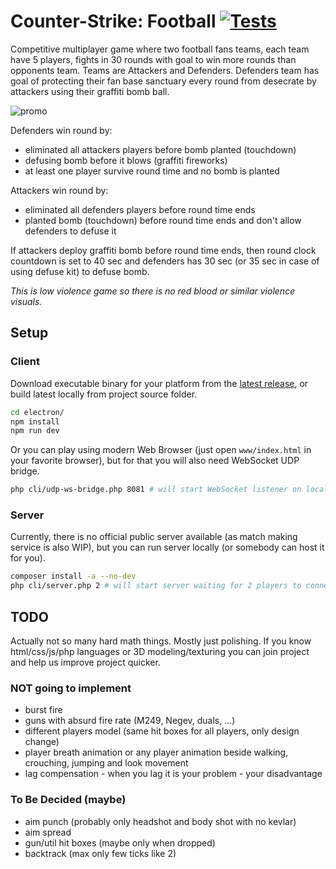 # Counter-Strike: Football [![Tests](https://github.com/solcloud/Counter-Strike/actions/workflows/test.yml/badge.svg)](https://github.com/solcloud/Counter-Strike/actions/workflows/test.yml)

Competitive multiplayer game where two football fans teams, each team have 5 players, fights in 30 rounds with goal to win more rounds than opponents team.
Teams are Attackers and Defenders. Defenders team has goal of protecting their fan base sanctuary every round from desecrate by attackers using their graffiti bomb ball.

![promo](https://user-images.githubusercontent.com/74121353/204103333-3f8542f5-6e2e-44a1-8c7f-b0ded10cc1fe.png)

Defenders win round by:
- eliminated all attackers players before bomb planted (touchdown)
- defusing bomb before it blows (graffiti fireworks)
- at least one player survive round time and no bomb is planted

Attackers win round by:
- eliminated all defenders players before round time ends
- planted bomb (touchdown) before round time ends and don't allow defenders to defuse it

If attackers deploy graffiti bomb before round time ends, then round clock countdown is set to 40 sec and defenders has 30 sec (or 35 sec in case of using defuse kit) to defuse bomb.

_This is low violence game so there is no red blood or similar violence visuals._

## Setup

### Client

Download executable binary for your platform from the [latest release](https://github.com/solcloud/Counter-Strike/releases/latest), or build latest locally from project source folder.

```bash
cd electron/
npm install
npm run dev
```

Or you can play using modern Web Browser (just open `www/index.html` in your favorite browser), but for that you will also need WebSocket UDP bridge.

```bash
php cli/udp-ws-bridge.php 8081 # will start WebSocket listener on localhost:8081
```

### Server

Currently, there is no official public server available (as match making service is also WIP), but you can run server locally (or somebody can host it for you).

```bash
composer install -a --no-dev
php cli/server.php 2 # will start server waiting for 2 players to connect
```

## TODO

Actually not so many hard math things. Mostly just polishing. If you know html/css/js/php languages or 3D modeling/texturing you can join project and help us improve project quicker.  

### NOT going to implement
- burst fire
- guns with absurd fire rate (M249, Negev, duals, ...)
- different players model (same hit boxes for all players, only design change)
- player breath animation or any player animation beside walking, crouching, jumping and look movement
- lag compensation - when you lag it is your problem - your disadvantage

### To Be Decided (maybe)
- aim punch (probably only headshot and body shot with no kevlar)
- aim spread
- gun/util hit boxes (maybe only when dropped)
- backtrack (max only few ticks like 2)
